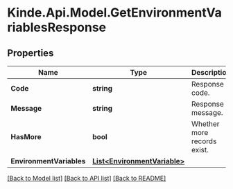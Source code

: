 # Kinde.Api.Model.GetEnvironmentVariablesResponse

## Properties

Name | Type | Description | Notes
------------ | ------------- | ------------- | -------------
**Code** | **string** | Response code. | [optional] 
**Message** | **string** | Response message. | [optional] 
**HasMore** | **bool** | Whether more records exist. | [optional] 
**EnvironmentVariables** | [**List&lt;EnvironmentVariable&gt;**](EnvironmentVariable.md) |  | [optional] 

[[Back to Model list]](../README.md#documentation-for-models) [[Back to API list]](../README.md#documentation-for-api-endpoints) [[Back to README]](../README.md)


